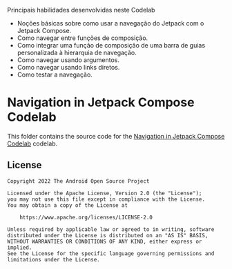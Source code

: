Principais habilidades desenvolvidas neste Codelab

- Noções básicas sobre como usar a navegação do Jetpack com o Jetpack Compose.
- Como navegar entre funções de composição.
- Como integrar uma função de composição de uma barra de guias personalizada à hierarquia de navegação.
- Como navegar usando argumentos.
- Como navegar usando links diretos.
- Como testar a navegação.

# Navigation in Jetpack Compose Codelab

This folder contains the source code for the
[Navigation in Jetpack Compose Codelab](https://developer.android.com/codelabs/jetpack-compose-navigation)
codelab.

## License
```
Copyright 2022 The Android Open Source Project

Licensed under the Apache License, Version 2.0 (the "License");
you may not use this file except in compliance with the License.
You may obtain a copy of the License at

    https://www.apache.org/licenses/LICENSE-2.0

Unless required by applicable law or agreed to in writing, software
distributed under the License is distributed on an "AS IS" BASIS,
WITHOUT WARRANTIES OR CONDITIONS OF ANY KIND, either express or implied.
See the License for the specific language governing permissions and
limitations under the License.
```

